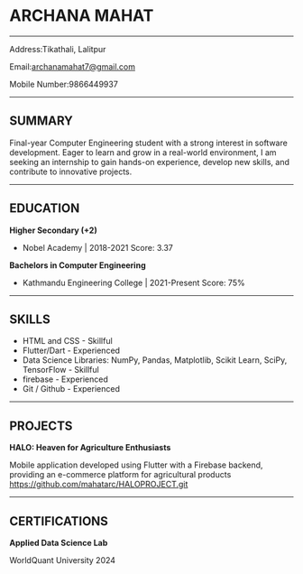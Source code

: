 
# ARCHANA MAHAT
---
Address:Tikathali, Lalitpur

Email:archanamahat7@gmail.com
  
Mobile Number:9866449937


---
## SUMMARY

Final-year Computer Engineering student with a strong interest in software development. Eager to learn and grow in a real-world environment, I am seeking an internship to gain hands-on experience, develop new skills, and contribute to innovative projects. 


---
## EDUCATION
**Higher Secondary (+2)**
- Nobel Academy | 2018-2021
 Score: 3.37

**Bachelors in Computer Engineering**
- Kathmandu Engineering College | 2021-Present
 Score: 75%

---
## SKILLS
- HTML and CSS - Skillful
- Flutter/Dart - Experienced
- Data Science Libraries: NumPy, Pandas, Matplotlib, Scikit Learn, SciPy, TensorFlow - Skillful
- firebase - Experienced
- Git / Github - Experienced
---
## PROJECTS
**HALO: Heaven for Agriculture Enthusiasts**

Mobile application developed using Flutter with a Firebase backend, providing an e-commerce platform for agricultural products 
https://github.com/mahatarc/HALOPROJECT.git

---
## CERTIFICATIONS
**Applied Data Science Lab**

WorldQuant University
2024

